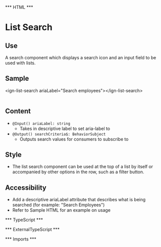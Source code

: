 *** HTML ***
# List Search

## Use
A search component which displays a search icon and an input field to be used with lists.

## Sample

<mat-tab-group>
    <mat-tab label="Component Sample"><div class="tab-height">
        <ign-list-search ariaLabel="Search employees"></ign-list-search>
    </div></mat-tab>
    <mat-tab label="HTML"><div class="tab-height">
        <table style="width:100%">
            &lt;ign-list-search ariaLabel="Search employees"&gt;&lt;/ign-list-search&gt;
         </table></div>
    </mat-tab>
</mat-tab-group>

## Content
* `@Input() ariaLabel: string`
    * Takes in descriptive label to set aria-label to
* `@Output() searchCriteria$: BehaviorSubject`
    * Outputs search values for consumers to subscribe to


## Style

* The list search component can be used at the top of a list by itself or accompanied by other options in the row, such as a filter button.

## Accessibility

* Add a descriptive ariaLabel attribute that describes what is being searched (for example: "Search Employees")
* Refer to Sample HTML for an example on usage

*** TypeScript *** 

*** ExternalTypeScript ***

*** Imports ***
